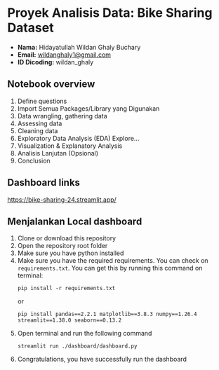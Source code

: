 # Proyek Analisis Data: Bike Sharing Dataset
- **Nama:** Hidayatullah Wildan Ghaly Buchary
- **Email:** wildanghaly1@gmail.com
- **ID Dicoding:** wildan_ghaly

## Notebook overview
1. Define questions
2. Import Semua Packages/Library yang Digunakan
3. Data wrangling, gathering data
4. Assessing data
5. Cleaning data
6. Exploratory Data Analysis (EDA) Explore...
7. Visualization & Explanatory Analysis 
8. Analisis Lanjutan (Opsional)
9. Conclusion

## Dashboard links
https://bike-sharing-24.streamlit.app/

## Menjalankan Local dashboard
1. Clone or download this repository
2. Open the repository root folder
3. Make sure you have python installed
4. Make sure you have the required requirements. You can check on `requirements.txt`. You can get this by running this command on terminal:
    ```
    pip install -r requirements.txt
    ```
    or
    ```
    pip install pandas==2.2.1 matplotlib==3.8.3 numpy==1.26.4 streamlit==1.38.0 seaborn==0.13.2
    ```
5. Open terminal and run the following command 
    ```
    streamlit run ./dashboard/dashboard.py
    ```
6. Congratulations, you have successfully run the dashboard